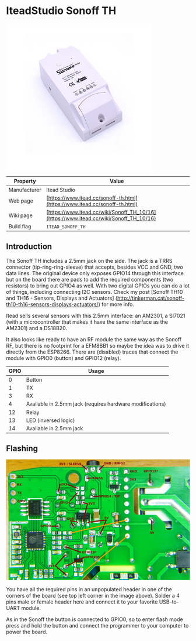 # IteadStudio Sonoff TH

![Sonoff RF](images/devices/itead-sonoff-th.jpg)

|Property|Value|
|---|---|
|Manufacturer|Itead Studio|
|Web page|[https://www.itead.cc/sonoff-th.html](https://www.itead.cc/sonoff-th.html)|
|Wiki page|[https://www.itead.cc/wiki/Sonoff_TH_10/16](https://www.itead.cc/wiki/Sonoff_TH_10/16)|
|Build flag|`ITEAD_SONOFF_TH`|

## Introduction

The Sonoff TH includes a 2.5mm jack on the side. The jack is a TRRS connector (tip-ring-ring-sleeve) that accepts, besides VCC and GND, two data lines. The original device only exposes GPIO14 through this interface but on the board there are pads to add the required components (two resistors) to bring out GPIO4 as well. With two digital GPIOs you can do a lot of things, including connecting I2C sensors. Check my post [Sonoff TH10 and TH16 - Sensors, Displays and Actuators] (http://tinkerman.cat/sonoff-th10-th16-sensors-displays-actuators/) for more info.

Itead sells several sensors with this 2.5mm interface: an AM2301, a SI7021 (with a microcontroller that makes it have the same interface as the AM2301) and a DS18B20.

It also looks like ready to have an RF module the same way as the Sonoff RF, but there is no footprint for a EFM8BB1 so maybe the idea was to drive it directly from the ESP8266. There are (disabled) traces that connect the module with GPIO0 (button) and GPIO12 (relay).

|GPIO|Usage|
|---|---|
|0|Button|
|1|TX|
|3|RX|
|4|Available in 2.5mm jack (requires hardware modifications)|
|12|Relay|
|13|LED (inversed logic)|
|14|Available in 2.5mm jack|

## Flashing

![Sonoff TH - Inside back view](images/flashing/sonoff-th-flash.jpg)

You have all the required pins in an unpopulated header in one of the corners of the board (see top left corner in the image above). Solder a 4 pins male or female header here and connect it to your favorite USB-to-UART module.

As in the Sonoff the button is connected to GPIO0, so to enter flash mode press and hold the button and connect the programmer to your computer to power the board.
